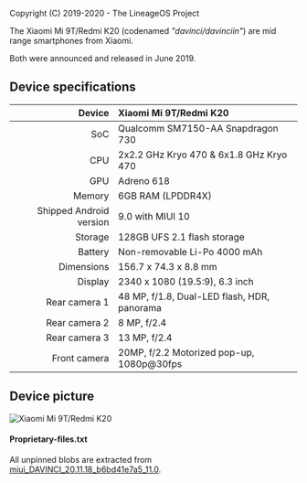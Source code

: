 Copyright (C) 2019-2020 - The LineageOS Project

The Xiaomi Mi 9T/Redmi K20 (codenamed _"davinci/davinciin"_) are mid range smartphones from Xiaomi.

Both were announced and released in June 2019.

## Device specifications

| Device       | Xiaomi Mi 9T/Redmi K20                          |
| -----------: | :---------------------------------------------- |
| SoC          | Qualcomm SM7150-AA Snapdragon 730               |
| CPU          | 2x2.2 GHz Kryo 470 & 6x1.8 GHz Kryo 470         |
| GPU          | Adreno 618                                      |
| Memory       | 6GB RAM (LPDDR4X)                               |
| Shipped Android version | 9.0 with MIUI 10                     |
| Storage      | 128GB UFS 2.1 flash storage                     |
| Battery      | Non-removable Li-Po 4000 mAh                    |
| Dimensions   | 156.7 x 74.3 x 8.8 mm                           |
| Display      | 2340 x 1080 (19.5:9), 6.3  inch                 |
| Rear camera 1 | 48 MP, f/1.8, Dual-LED flash, HDR, panorama    |
| Rear camera 2 | 8 MP, f/2.4                                    |
| Rear camera 3 | 13 MP, f/2.4                                   |
| Front camera | 20MP, f/2.2 Motorized pop-up, 1080p@30fps       |

## Device picture

![Xiaomi Mi 9T/Redmi K20](https://i01.appmifile.com/webfile/globalimg/products/pc/redmi-k20/blue-slider-1_03.png "Xiaomi Redmi K20 in blue")

#### Proprietary-files.txt
All unpinned blobs are extracted from [miui_DAVINCI_20.11.18_b6bd41e7a5_11.0](https://bigota.d.miui.com/20.11.18/miui_DAVINCI_20.11.18_b6bd41e7a5_11.0.zip).
